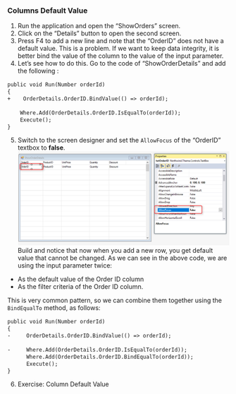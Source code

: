﻿### Columns Default Value
1.	Run the application and open the “ShowOrders” screen.
2.	Click on the “Details” button to open the second screen.
3.	Press F4 to add a new line and note that the “OrderID” does not have a default value. This is a problem. If we want to keep data integrity, it is better bind the value of the column to the value of the input parameter.
4.	Let’s see how to do this. Go to the code of “ShowOrderDetails” and add the following :
```csdiff
public void Run(Number orderId)
{
+    OrderDetails.OrderID.BindValue(() => orderId);

    Where.Add(OrderDetails.OrderID.IsEqualTo(orderId));
    Execute();
}
```
5.	Switch to the screen designer and set the `AllowFocus` of the “OrderID” textbox to **false**.
![](Allow_Focus.png)
Build and notice that now when you add a new row, you get default value that cannot be changed.
As we can see in the above code, we are using the input parameter twice:
* As the default value of the Order ID column
* As the filter criteria of the Order ID column.

This is very common pattern, so we can combine them together using the `BindEqualTo` method, as follows:
```csdiff
public void Run(Number orderId)
{
-     OrderDetails.OrderID.BindValue(() => orderId);

-     Where.Add(OrderDetails.OrderID.IsEqualTo(orderId));
      Where.Add(OrderDetails.OrderID.BindEqualTo(orderId));
      Execute();
}
```
6. Exercise: Column Default Value


